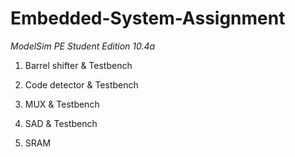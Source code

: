 # Embedded-System-Assignment

*ModelSim PE Student Edition 10.4a*

1. Barrel shifter & Testbench

2. Code detector & Testbench

3. MUX & Testbench

4. SAD & Testbench

5. SRAM
